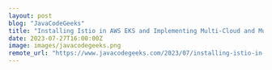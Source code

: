 ```yaml
---
layout: post
blog: "JavaCodeGeeks"
title: "Installing Istio in AWS EKS and Implementing Multi-Cloud and Multi-Cluster Support"
date: 2023-07-27T16:00:00Z
image: images/javacodegeeks.png
remote_url: "https://www.javacodegeeks.com/2023/07/installing-istio-in-aws-eks-and-implementing-multi-cloud-and-multi-cluster-support.html"
---
```

